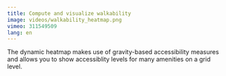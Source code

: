 ```yaml
---
title: Compute and visualize walkability
image: videos/walkability_heatmap.png
vimeo: 311549509
lang: en
---
```


The dynamic heatmap makes use of gravity-based accessibility measures and allows you to show accessiblity levels for many amenities on a grid level.